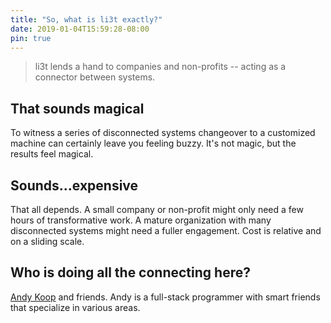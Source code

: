 ```yaml
---
title: "So, what is li3t exactly?"
date: 2019-01-04T15:59:28-08:00
pin: true
---
```


> li3t lends a hand to companies and non-profits -- acting as a connector between systems. 

## That sounds magical

To witness a series of disconnected systems changeover to a customized machine can certainly leave you feeling buzzy. It's not magic, but the results feel magical. 

## Sounds...expensive

That all depends. A small company or non-profit might only need a few hours of transformative work. A mature organization with many disconnected systems might need a fuller engagement. Cost is relative and on a sliding scale. 

## Who is doing all the connecting here? 

<a href="https://koop.ws">Andy Koop</a> and friends. Andy is a full-stack programmer with smart friends that specialize in various areas. 

